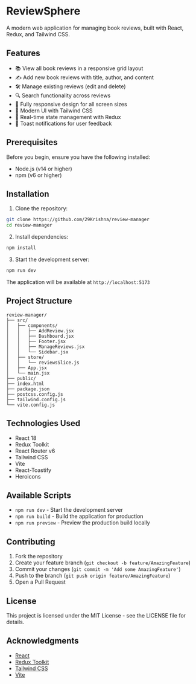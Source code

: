 # ReviewSphere

A modern web application for managing book reviews, built with React, Redux, and Tailwind CSS.

## Features

- 📚 View all book reviews in a responsive grid layout
- ✍️ Add new book reviews with title, author, and content
- 🛠️ Manage existing reviews (edit and delete)
- 🔍 Search functionality across reviews
- 📱 Fully responsive design for all screen sizes
- 🎨 Modern UI with Tailwind CSS
- 🔄 Real-time state management with Redux
- 🔔 Toast notifications for user feedback

## Prerequisites

Before you begin, ensure you have the following installed:
- Node.js (v14 or higher)
- npm (v6 or higher)

## Installation

1. Clone the repository:
```bash
git clone https://github.com/29Krishna/review-manager
cd review-manager
```

2. Install dependencies:
```bash
npm install
```

3. Start the development server:
```bash
npm run dev
```

The application will be available at `http://localhost:5173`

## Project Structure

```
review-manager/
├── src/
│   ├── components/
│   │   ├── AddReview.jsx
│   │   ├── Dashboard.jsx
│   │   ├── Footer.jsx
│   │   ├── ManageReviews.jsx
│   │   └── Sidebar.jsx
│   ├── store/
│   │   └── reviewsSlice.js
│   ├── App.jsx
│   └── main.jsx
├── public/
├── index.html
├── package.json
├── postcss.config.js
├── tailwind.config.js
└── vite.config.js
```

## Technologies Used

- React 18
- Redux Toolkit
- React Router v6
- Tailwind CSS
- Vite
- React-Toastify
- Heroicons

## Available Scripts

- `npm run dev` - Start the development server
- `npm run build` - Build the application for production
- `npm run preview` - Preview the production build locally

## Contributing

1. Fork the repository
2. Create your feature branch (`git checkout -b feature/AmazingFeature`)
3. Commit your changes (`git commit -m 'Add some AmazingFeature'`)
4. Push to the branch (`git push origin feature/AmazingFeature`)
5. Open a Pull Request

## License

This project is licensed under the MIT License - see the LICENSE file for details.

## Acknowledgments

- [React](https://reactjs.org/)
- [Redux Toolkit](https://redux-toolkit.js.org/)
- [Tailwind CSS](https://tailwindcss.com/)
- [Vite](https://vitejs.dev/)
